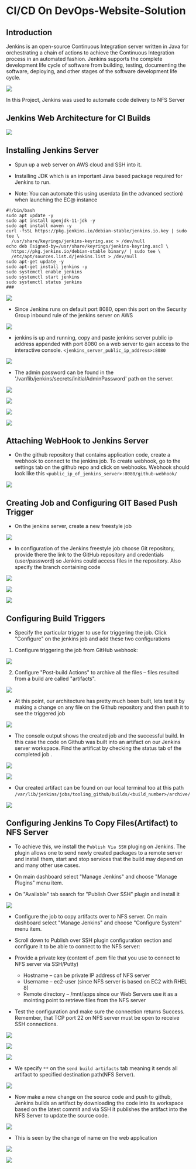 # CI/CD On DevOps-Website-Solution

## Introduction

Jenkins is an open-source Continuous Integration server written in Java for orchestrating a chain of actions to achieve the Continuous Integration process in an automated fashion. Jenkins supports the complete development life cycle of software from building, testing, documenting the software, deploying, and other stages of the software development life cycle.

![](./img/0.png)

In this Project, Jenkins was used to automate code delivery to NFS Server

## Jenkins Web Architecture for CI Builds

![](./img/1.png)

## Installing Jenkins Server

* Spun up a web server on AWS cloud and SSH into it.

* Installing JDK which is an important Java based package required for Jenkins to run.

* Note: You can automate this using userdata (in the advanced section) when launching the EC@ instance
```
#!/bin/bash
sudo apt update -y
sudo apt install openjdk-11-jdk -y
sudo apt install maven -y
curl -fsSL https://pkg.jenkins.io/debian-stable/jenkins.io.key | sudo tee \
  /usr/share/keyrings/jenkins-keyring.asc > /dev/null
echo deb [signed-by=/usr/share/keyrings/jenkins-keyring.asc] \
  https://pkg.jenkins.io/debian-stable binary/ | sudo tee \
  /etc/apt/sources.list.d/jenkins.list > /dev/null
sudo apt-get update -y
sudo apt-get install jenkins -y
sudo systemctl enable jenkins
sudo systemctl start jenkins
sudo systemctl status jenkins
###
```

![](./img/2.png)

* Since Jenkins runs on default port 8080, open this port on the Security Group inbound rule of the jenkins server on AWS

![](./img/3.png)

* jenkins is up and running, copy and paste jenkins server public ip address appended with port 8080 on a web server to gain access to the interactive console. `<jenkins_server_public_ip_address>:8080`

![](./img/4-1.png)

* The admin password can be found in the '/var/lib/jenkins/secrets/initialAdminPassword' path on the server.

![](./img/5.png)

![](./img/6.png)

![](./img/7.png)

![](./img/8.png)

## Attaching WebHook to Jenkins Server

* On the github repository that contains application code, create a webhook to connect to the jenkins job. To create webhook, go to the settings tab on the github repo and click on webhooks. Webhook should look like this `<public_ip_of_jenkins_server>:8080/github-webhook/`

![](./img/9.png)
## Creating Job and Configuring GIT Based Push Trigger

* On the jenkins server, create a new freestyle job

![](./img/10.png)

* In configuration of the Jenkins freestyle job choose Git repository, provide there the link to the GitHub repository and credentials (user/password) so Jenkins could access files in the repository. Also specify the branch containing code

![](./img/11.png)

![](./img/12.png)

![](./img/13.png)

## Configuring Build Triggers

* Specify the particular trigger to use for triggering the job. Click "Configure" on the jenkins job and add these two configurations

1. Configure triggering the job from GitHub webhook:

![](./img/14.png)

2. Configure "Post-build Actions" to archive all the files – files resulted from a build are called "artifacts".

![](./img/15.png)

* At this point, our architecture has pretty much been built, lets test it by making a change on any file on the Github repository and then push it to see the triggered job

![](./img/16.png)

* The console output shows the created job and the successful build. In this case the code on Github was built into an artifact on our Jenkins server workspace. Find the artificat by checking the status tab of the completed job .

![](./img/17.png)

![](./img/18.png)

* Our created artifact can be found on our local terminal too at this path `/var/lib/jenkins/jobs/tooling_github/builds/<build_number>/archive/`

![](./img/19.png)

## Configuring Jenkins To Copy Files(Artifact) to NFS Server

* To achieve this, we install the `Publish Via SSH` pluging on Jenkins. The plugin allows one to send newly created packages to a remote server and install them, start and stop services that the build may depend on and many other use cases.

* On main dashboard select "Manage Jenkins" and choose "Manage Plugins" menu item.

* On "Available" tab search for "Publish Over SSH" plugin and install it

![](./img/20.png)

* Configure the job to copy artifacts over to NFS server. On main dashboard select "Manage Jenkins" and choose "Configure System" menu item.

* Scroll down to Publish over SSH plugin configuration section and configure it to be able to connect to the NFS server:

* Provide a private key (content of .pem file that you use to connect to NFS server via SSH/Putty)

  * Hostname – can be private IP address of NFS server 
  * Username – ec2-user (since NFS server is based on EC2 with RHEL 8) 
  * Remote directory – /mnt/apps since our Web Servers use it as a mointing point to retrieve files from the NFS server

* Test the configuration and make sure the connection returns Success. Remember, that TCP port 22 on NFS server must be open to receive SSH connections.

![](./img/21.png)

![](./img/22.png)

![](./img/23.png)

* We specify `**` on the `send build artifacts` tab meaning it sends all artifact to specified destination path(NFS Server).

![](./img/24.png)

* Now make a new change on the source code and push to github, Jenkins builds an artifact by downloading the code into its workspace based on the latest commit and via SSH it publishes the artifact into the NFS Server to update the source code.

![](./img/25.png)

* This is seen by the change of name on the web application

![](./img/26.png)

![](./img/27.png)